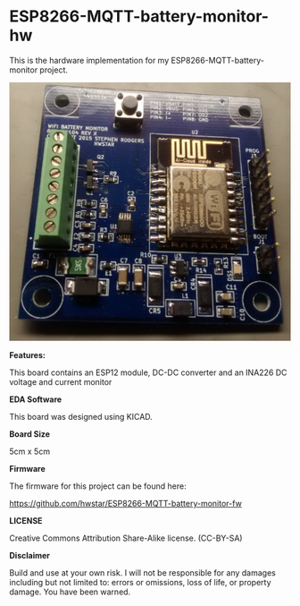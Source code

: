 **ESP8266-MQTT-battery-monitor-hw**
==========
This is the hardware implementation for my ESP8266-MQTT-battery-monitor project.

![ProjectPicture](batterymon.jpg)

**Features:**

This board contains an ESP12 module, DC-DC converter and an INA226 DC voltage and current monitor

**EDA Software**

This board was designed using KICAD. 

**Board Size**

5cm x 5cm

**Firmware**

The firmware for this project can be found here:

https://github.com/hwstar/ESP8266-MQTT-battery-monitor-fw


**LICENSE**

Creative Commons Attribution Share-Alike license. (CC-BY-SA)

**Disclaimer**

Build and use at your own risk. I will not be responsible for any damages including but not limited to: errors or omissions, loss of life, or property damage. You have been warned.


